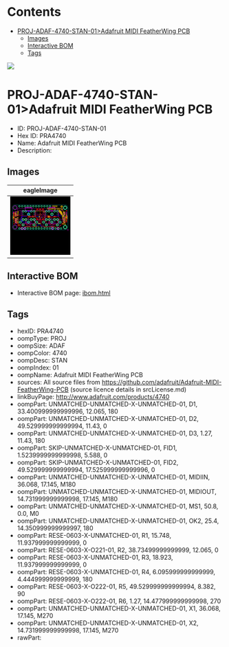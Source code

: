 



Contents
========

* [PROJ-ADAF-4740-STAN-01>Adafruit MIDI FeatherWing PCB](#proj-adaf-4740-stan-01adafruit-midi-featherwing-pcb)
	* [Images](#images)
	* [Interactive BOM](#interactive-bom)
	* [Tags](#tags)
  
![][im]
# PROJ-ADAF-4740-STAN-01>Adafruit MIDI FeatherWing PCB

- ID: PROJ-ADAF-4740-STAN-01
- Hex ID: PRA4740
- Name: Adafruit MIDI FeatherWing PCB
- Description: 

## Images
  
  

|eagleImage|
| :---: |
|[![eagleImage](eagleImage_140.png)](eagleImage_600.png)|

## Interactive BOM

- Interactive BOM page: [ibom.html](kicad/bom/ibom.html)

## Tags

- hexID: PRA4740
- oompType: PROJ
- oompSize: ADAF
- oompColor: 4740
- oompDesc: STAN
- oompIndex: 01
- oompName: Adafruit MIDI FeatherWing PCB
- sources: All source files from https://github.com/adafruit/Adafruit-MIDI-FeatherWing-PCB (source licence details in srcLicense.md)
- linkBuyPage: http://www.adafruit.com/products/4740
- oompPart: UNMATCHED-UNMATCHED-X-UNMATCHED-01, D1, 33.400999999999996, 12.065, 180
- oompPart: UNMATCHED-UNMATCHED-X-UNMATCHED-01, D2, 49.529999999999994, 11.43, 0
- oompPart: UNMATCHED-UNMATCHED-X-UNMATCHED-01, D3, 1.27, 11.43, 180
- oompPart: SKIP-UNMATCHED-X-UNMATCHED-01, FID1, 1.5239999999999998, 5.588, 0
- oompPart: SKIP-UNMATCHED-X-UNMATCHED-01, FID2, 49.529999999999994, 17.525999999999996, 0
- oompPart: UNMATCHED-UNMATCHED-X-UNMATCHED-01, MIDIIN, 36.068, 17.145, M180
- oompPart: UNMATCHED-UNMATCHED-X-UNMATCHED-01, MIDIOUT, 14.731999999999998, 17.145, M180
- oompPart: UNMATCHED-UNMATCHED-X-UNMATCHED-01, MS1, 50.8, 0.0, M0
- oompPart: UNMATCHED-UNMATCHED-X-UNMATCHED-01, OK2, 25.4, 14.350999999999997, 180
- oompPart: RESE-0603-X-UNMATCHED-01, R1, 15.748, 11.937999999999999, 0
- oompPart: RESE-0603-X-O221-01, R2, 38.73499999999999, 12.065, 0
- oompPart: RESE-0603-X-UNMATCHED-01, R3, 18.923, 11.937999999999999, 0
- oompPart: RESE-0603-X-UNMATCHED-01, R4, 6.095999999999999, 4.444999999999999, 180
- oompPart: RESE-0603-X-O222-01, R5, 49.529999999999994, 8.382, 90
- oompPart: RESE-0603-X-O222-01, R6, 1.27, 14.477999999999998, 270
- oompPart: UNMATCHED-UNMATCHED-X-UNMATCHED-01, X1, 36.068, 17.145, M270
- oompPart: UNMATCHED-UNMATCHED-X-UNMATCHED-01, X2, 14.731999999999998, 17.145, M270
- rawPart: 



[im]: eagleImage_450.png

